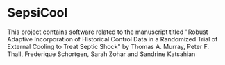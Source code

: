 # SepsiCool
This project contains software related to the manuscript titled "Robust Adaptive Incorporation of Historical Control Data in a Randomized Trial of External Cooling to Treat Septic Shock" by Thomas A. Murray, Peter F. Thall, Frederique Schortgen, Sarah Zohar and Sandrine Katsahian
